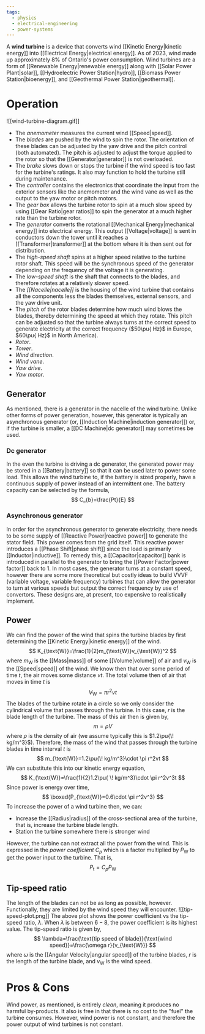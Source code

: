 ```yaml
---
tags:
  - physics
  - electrical-engineering
  - power-systems
---
```

A **wind turbine** is a device that converts wind [[Kinetic Energy|kinetic energy]] into [[Electrical Energy|electrical energy]]. As of 2023, wind made up approximately $8\%$ of Ontario's power consumption. Wind turbines are a form of [[Renewable Energy|renewable energy]] along with [[Solar Power Plant|solar]], [[Hydroelectric Power Station|hydro]], [[Biomass Power Station|bioenergy]], and [[Geothermal Power Station|geothermal]].
# Operation
![[wind-turbine-diagram.gif]]
- The *anemometer* measures the current wind [[Speed|speed]].
- The *blades* are pushed by the wind to spin the rotor. The orientation of these blades can be adjusted by the yaw drive and the pitch control (both automated). The pitch is adjusted to adjust the torque applied to the rotor so that the [[Generator|generator]] is not overloaded. 
- The *brake* slows down or stops the turbine if the wind speed is too fast for the turbine's ratings. It also may function to hold the turbine still during maintenance.
- The *controller* contains the electronics that coordinate the input from the exterior sensors like the anemometer and the wind vane as well as the output to the yaw motor or pitch motors.
- The *gear box* allows the turbine rotor to spin at a much slow speed by using [[Gear Ratio|gear ratios]] to spin the generator at a much higher rate than the turbine rotor. 
- The *generator* converts the rotational [[Mechanical Energy|mechanical energy]] into electrical energy. This output [[Voltage|voltage]] is sent in conductors down the tower until it reaches a [[Transformer|transformer]] at the bottom where it is then sent out for distribution.
- The *high-speed shaft* spins at a higher speed relative to the turbine rotor shaft. This speed will be the synchronous speed of the generator depending on the frequency of the voltage it  is generating. 
- The *low-speed shaft* is the shaft that connects to the blades, and therefore rotates at a relatively slower speed.
- The *[[Nacelle|nacelle]]* is the housing of the wind turbine that contains all the components less the blades themselves, external sensors, and the yaw drive unit.
- The *pitch* of the rotor blades determine how much wind blows the blades, thereby determining the speed at which they rotate. This pitch can be adjusted so that the turbine always turns at the correct speed to generate electricity at the correct frequency ($50\pu{ Hz}$ in Europe, $60\pu{ Hz}$ in North America). 
- *Rotor*.
- *Tower*.
- *Wind direction*.
- *Wind vane*.
- *Yaw drive*.
- *Yaw motor*.
## Generator
As mentioned, there is a generator in the nacelle of the wind turbine. Unlike other forms of power generation, however, this generator is typically an asynchronous generator (or, [[Induction Machine|induction generator]]) or, if the turbine is smaller, a [[DC Machine|dc generator]] may sometimes be used.
### Dc generator
In the even the turbine is driving a dc generator, the generated power may be stored in a [[Battery|battery]] so that it can be used later to power some load. This allows the wind turbine to, if the battery is sized properly, have a continuous supply of power instead of an intermittent one. The battery capacity can be selected by the formula,
$$
C_{b}=\frac{Pt}{E}
$$
### Asynchronous generator
In order for the asynchronous generator to generate electricity, there needs to be some supply of [[Reactive Power|reactive power]] to generate the stator field. This power comes from the grid itself. This reactive power introduces a [[Phase Shift|phase shift]] since the load is primarily [[Inductor|inductive]]. To remedy this, a [[Capacitor|capacitor]] bank is introduced in parallel to the generator to bring the [[Power Factor|power factor]] back to $1$. In most cases, the generator turns at a constant speed, however there are some more theoretical but costly ideas to build VVVF (variable voltage, variable frequency) turbines that can allow the generator to turn at various speeds but output the correct frequency by use of convertors. These designs are, at present, too expensive to realistically implement.
## Power
We can find the power of the wind that spins the turbine blades by first determining the [[Kinetic Energy|kinetic energy]] of the wind. 
$$
K_{\text{W}}=\frac{1}{2}m_{\text{W}}v_{\text{W}}^2
$$
where $m_{\text{W}}$ is the [[Mass|mass]] of some [[Volume|volume]] of air and $v_{\text{W}}$ is the [[Speed|speed]] of the wind. We know then that over some period of time $t$, the air moves some distance $vt$. The total volume then of air that moves in time $t$ is
$$
V_{\text{W}}=\pi r^2vt
$$
The blades of the turbine rotate in a circle so we only consider the cylindrical volume that passes through the turbine. In this case, $r$ is the blade length of the turbine. The mass of this air then is given by,
$$
m=\rho V
$$
where $\rho$ is the density of air (we assume typically this is $1.2\pu{\! kg/m^3}$). Therefore, the mass of the wind that passes through the turbine blades in time interval $t$ is
$$
m_{\text{W}}=1.2\pu{\! kg/m^3}\cdot \pi r^2vt
$$
We can substitute this into our kinetic energy equation,
$$
K_{\text{W}}=\frac{1}{2}1.2\pu{ \! kg/m^3}\cdot \pi r^2v^3t
$$
Since power is energy over time,
$$
\boxed{P_{\text{W}}=0.6\cdot \pi r^2v^3}
$$
To increase the power of a wind turbine then, we can:
- Increase the [[Radius|radius]] of the cross-sectional area of the turbine, that is, increase the turbine blade length. 
- Station the turbine somewhere there is stronger wind

However, the turbine can not extract all the power from the wind. This is expressed in the *power coefficient* $C_{p}$ which is a factor multiplied by $P_{\text{W}}$ to get the power input to the turbine. That is,
$$
P_{\text{t}}=C_{p}P_{\text{W}}
$$
## Tip-speed ratio
The length of the blades can not be as long as possible, however. Functionally, they are limited by the wind speed they will encounter.
![[tip-speed-plot.png]]
The above plot shows the power coefficient vs the tip-speed ratio, $\lambda$. When $\lambda$ is between $6-8$, the power coefficient is its highest value. The tip-speed ratio is given by,
$$
\lambda=\frac{\text{tip speed of blade}}{\text{wind speed}}=\frac{\omega r}{v_{\text{W}}}
$$
where $\omega$ is the [[Angular Velocity|angular speed]] of the turbine blades, $r$ is the length of the turbine blade, and $v_{\text{W}}$ is the wind speed.
# Pros & Cons
Wind power, as mentioned, is entirely *clean*, meaning it produces no harmful by-products. It also is free in that there is no cost to the "fuel" the turbine consumes. However, wind power is not constant, and therefore the power output of wind turbines is not constant. 